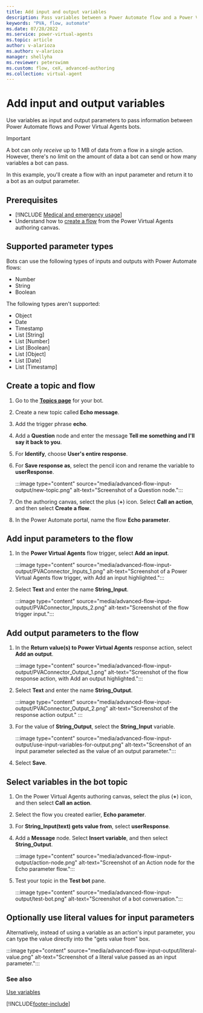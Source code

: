 ```yaml
---
title: Add input and output variables
description: Pass variables between a Power Automate flow and a Power Virtual Agents bot.
keywords: "PVA, flow, automate"
ms.date: 07/28/2022
ms.service: power-virtual-agents
ms.topic: article
author: v-alarioza
ms.author: v-alarioza
manager: shellyha
ms.reviewer: peterswimm
ms.custom: flow, ceX, advanced-authoring
ms.collection: virtual-agent
---
```


# Add input and output variables

Use variables as input and output parameters to pass information between Power Automate flows and Power Virtual Agents bots.

> [!IMPORTANT]
> A bot can only _receive_ up to 1 MB of data from a flow in a single action. However, there's no limit on the amount of data a bot can send or how many variables a bot can pass.

In this example, you'll create a flow with an input parameter and return it to a bot as an output parameter.

## Prerequisites

- [!INCLUDE [Medical and emergency usage](includes/pva-usage-limitations.md)]
- Understand how to [create a flow](advanced-flow-create.md) from the Power Virtual Agents authoring canvas.

## Supported parameter types

Bots can use the following types of inputs and outputs with Power Automate flows:

- Number
- String
- Boolean

The following types aren't supported:

- Object
- Date
- Timestamp
- List [String]
- List [Number]
- List [Boolean]
- List [Object]
- List [Date]
- List [Timestamp]

## Create a topic and flow

1. Go to the [**Topics page**](authoring-create-edit-topics.md) for your bot.

1. Create a new topic called **Echo message**.

1. Add the trigger phrase **echo**.

1. Add a **Question** node and enter the message **Tell me something and I'll say it back to you**.

1. For **Identify**, choose **User's entire response**.

1. For **Save response as**, select the pencil icon and rename the variable to **userResponse**.

    :::image type="content" source="media/advanced-flow-input-output/new-topic.png" alt-text="Screenshot of a Question node.":::

1. On the authoring canvas, select the plus (**+**) icon. Select **Call an action**, and then select **Create a flow**.

1. In the Power Automate portal, name the flow **Echo parameter**.

## Add input parameters to the flow

1. In the **Power Virtual Agents** flow trigger, select **Add an input**.

    :::image type="content" source="media/advanced-flow-input-output/PVAConnector_Inputs_1.png" alt-text="Screenshot of a Power Virtual Agents flow trigger, with Add an input highlighted.":::

1. Select **Text** and enter the name **String_Input**.

    :::image type="content" source="media/advanced-flow-input-output/PVAConnector_Inputs_2.png" alt-text="Screenshot of the flow trigger input.":::

## Add output parameters to the flow

1. In the **Return value(s) to Power Virtual Agents** response action, select **Add an output**.

    :::image type="content" source="media/advanced-flow-input-output/PVAConnector_Output_1.png" alt-text="Screenshot of the flow response action, with Add an output highlighted.":::

1. Select **Text** and enter the name **String_Output**.

    :::image type="content" source="media/advanced-flow-input-output/PVAConnector_Output_2.png" alt-text="Screenshot of the response action output." :::

1. For the value of **String_Output**, select the **String_Input** variable.

    :::image type="content" source="media/advanced-flow-input-output/use-input-variables-for-output.png" alt-text="Screenshot of an input parameter selected as the value of an output parameter.":::

1. Select **Save**.

## Select variables in the bot topic

1. On the Power Virtual Agents authoring canvas, select the plus (**+**) icon, and then select **Call an action**.

1. Select the flow you created earlier, **Echo parameter**.

1. For **String_Input(text) gets value from**, select **userResponse**.

1. Add a **Message** node. Select **Insert variable**, and then select **String_Output**.

    :::image type="content" source="media/advanced-flow-input-output/action-node.png" alt-text="Screenshot of an Action node for the Echo parameter flow.":::

1. Test your topic in the **Test bot** pane.

    :::image type="content" source="media/advanced-flow-input-output/test-bot.png" alt-text="Screenshot of a bot conversation.":::

## Optionally use literal values for input parameters

Alternatively, instead of using a variable as an action's input parameter, you can type the value directly into the "gets value from" box.

:::image type="content" source="media/advanced-flow-input-output/literal-value.png" alt-text="Screenshot of a literal value passed as an input parameter.":::

### See also

[Use variables](authoring-variables.md)

[!INCLUDE[footer-include](includes/footer-banner.md)]

